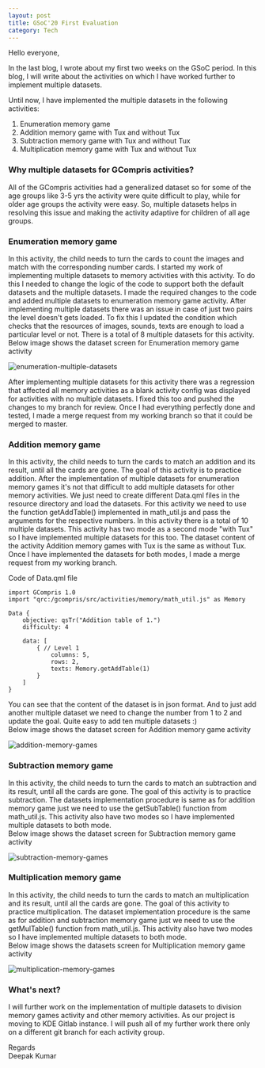 ```yaml
---
layout: post
title: GSoC'20 First Evaluation
category: Tech
---
```



Hello everyone,

In the last blog, I wrote about my first two weeks on the GSoC period. In this blog, I will write about the activities on which I have worked further to implement multiple datasets.

Until now, I have implemented the multiple datasets in the following activities:

1. Enumeration memory game
2. Addition memory game with Tux and without Tux
3. Subtraction memory game with Tux and without Tux
4. Multiplication memory game with Tux and without Tux

### Why multiple datasets for GCompris activities?

 All of the GCompris activities had a generalized dataset so for some of the age groups like 3-5 yrs the activity were quite difficult to play, while for older age groups the activity were easy. So, multiple datasets helps in resolving this issue and making the activity adaptive for children of all age groups.

### Enumeration memory game

In this activity, the child needs to turn the cards to count the images and match with the corresponding number cards. I started my work of implementing multiple datasets to memory activities with this activity. To do this I needed to change the logic of the code to support both the default datasets and the multiple datasets. I made the required changes to the code and added multiple datasets to enumeration memory game activity. After implementing multiple datasets there was an issue in case of just two pairs the level doesn't gets loaded. To fix this I updated the condition which checks that the resources of images, sounds, texts are enough to load a particular level or not. There is a total of 8 multiple datasets for this activity. <br>
Below image shows the dataset screen for Enumeration memory game activity

![enumeration-multiple-datasets](https://user-images.githubusercontent.com/66898390/86505756-55edd880-bde6-11ea-86e4-88a3d73ff9aa.png)

After implementing multiple datasets for this activity there was a regression that affected all memory activities as a blank activity config was displayed for activities with no multiple datasets. I fixed this too and pushed the changes to my branch for review. Once I had everything perfectly done and tested, I made a merge request from my working branch so that it could be merged to master. 

### Addition memory game

In this activity, the child needs to turn the cards to match an addition and its result, until all the cards are gone. The goal of this activity is to practice addition. After the implementation of multiple datasets for enumeration memory games it's not that difficult to add multiple datasets for other memory activities. We just need to create different Data.qml files in the resource directory and load the datasets. For this activity we need to use the function getAddTable() implemented in math_util.js and pass the arguments for the respective numbers. In this activity there is a total of 10 multiple datasets. This activity has two mode as a second mode "with Tux" so I have implemented multiple datasets for this too. The dataset content of the activity Addition memory games with Tux is the same as without Tux. Once I have implemented the datasets for both modes, I made a merge request from my working branch.

Code of Data.qml file 

```
import GCompris 1.0
import "qrc:/gcompris/src/activities/memory/math_util.js" as Memory

Data {
    objective: qsTr("Addition table of 1.")
    difficulty: 4

    data: [
        { // Level 1
            columns: 5,
            rows: 2,
            texts: Memory.getAddTable(1)
        }
    ]
}
```

You can see that the content of the dataset is in json format. And to just add another multiple dataset we need to change the number from 1 to 2 and update the goal. Quite easy to add ten multiple datasets :)<br>
Below image shows the dataset screen for Addition memory game activity

![addition-memory-games](https://user-images.githubusercontent.com/66898390/86506233-25f50400-bdeb-11ea-8e8d-6988a4f397da.png)


### Subtraction memory game

In this activity, the child needs to turn the cards to match an subtraction and its result, until all the cards are gone. The goal of this activity is to practice subtraction. The datasets implementation procedure is same as for addition memory game just we need to use the getSubTable() function from math_util.js. This activity also have two modes so I have implemented multiple datasets to both mode.<br>
Below image shows the dataset screen for Subtraction memory game activity

![subtraction-memory-games](https://user-images.githubusercontent.com/66898390/86506339-2a6dec80-bdec-11ea-8885-7609f39b8f48.png)

### Multiplication memory game

In this activity, the child needs to turn the cards to match an multiplication and its result, until all the cards are gone. The goal of this activity to practice multiplication. The dataset implementation procedure is the same as for addition and subtraction memory game just we need to use the getMulTable() function from math_util.js. This activity also have two modes so I have implemented multiple datasets to both mode.<br>
Below image shows the datasets screen for Multiplication memory game activity

![multiplication-memory-games](https://user-images.githubusercontent.com/66898390/86506381-90f30a80-bdec-11ea-8447-65ef69975833.png)


### What's next?

I will further work on the implementation of multiple datasets to division memory games activity and other memory activities. As our project is moving to KDE Gitlab instance. I will push all of my further work there only on a different git branch for each activity group.

Regards<br>
Deepak Kumar



